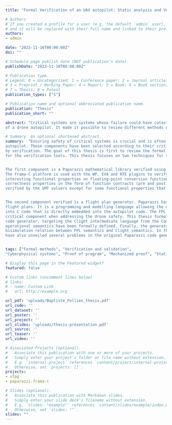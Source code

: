 ```yaml
---
title: "Formal Verification of an UAV autopilot: Static analysis and Verified Code Generation"

# Authors
# If you created a profile for a user (e.g. the default `admin` user), write the username (folder name) here 
# and it will be replaced with their full name and linked to their profile.
authors:
- admin

date: "2023-11-16T00:00:00Z"
doi: ""

# Schedule page publish date (NOT publication's date).
publishDate: "2023-11-16T00:00:00Z"

# Publication type.
# Legend: 0 = Uncategorized; 1 = Conference paper; 2 = Journal article;
# 3 = Preprint / Working Paper; 4 = Report; 5 = Book; 6 = Book section;
# 7 = Thesis; 8 = Patent
publication_types: ["1"]

# Publication name and optional abbreviated publication name.
publication: "Thesis"
publication_short: ""

abstract: "Critical systems are systems whose failure could have catastrophic consequences, such as the destruction of expensive equipment or the death of people. These systems are found in the automotive, medical and drone autopilot systems. It is essential to ensure that these systems do not present a risk of failure. Formal methods are powerful verification techniques for obtaining strong guarantees on such systems, even if it is generally not possible to formally verify the entire system. This thesis deals with the formal verification of certain critical software components
of a drone autopilot. It made it possible to review different methods of verification and proof of programs that can be applied to such software and use them on a case study, the Paparazzi autopilot developed at ENAC."

# Summary. An optional shortened abstract.
summary:  "Ensuring safety of critical systems is crucial and is often attained by extensive testing of the system. Formal methods are now commonly accepted as powerful tools to obtain guarantees on such systems, even if it is generally not possible to formally prove the safety and correctness of the whole system. This thesis deals with the formal verification of some software components of an
autopilot. These components have been selected according to their criticality and should therefore be correct by construction and/or
by verification. The goal of this thesis is first to review the formal verification and program proof methods that can be applied to such software in order to apply them on these components of the Paparazzi autopilot developed at ENAC. This thesis also aims to see if the analysis process using such techniques and associated tools can be applied on projects that already exist and are not designed
for the verification tools. This thesis focuses on two techniques for the verification of two specific components of Paparazzi.


The first component is a Paparazzi mathematical library verified using the Frama-C platform. This library provides different UAV state representations and associated conversion functions that are used by the drone control system in order to take flight decisions.
The Frama-C platform is used with the WP, EVA and RTE plugins to verify the absence of runtime errors in the library and some
interesting functional properties on floating-point conversion functions. This verification work required the specification of the
correctness properties in the form of function contracts (pre and post condition). The majority of the contracts were automatically
verified by the SMT solvers except for some functional properties that must be manually helped using the Coq proof assistant.


The second component verified is a flight plan generator. Paparazzi has a domain specific language called FPL, used to specify
flight plans. It is a programming and modelling language allowing the expression of complex missions. FPL missions are compiled
into C code that is directly embedded into the autopilot code. The FPL to C code generator, currently written in OCaml, is therefore a
critical component when addressing the drone safety. This thesis formally verifies the FPL compilation process. First, three-pass
code generator, targeting the Clight intermediate language from the CompCert suite has been developed in Coq. Then, an
operational semantics have been formally defined. Finally, the generator has been formally verified by manually proving a
bisimulation relation between FPL semantics and Clight semantics. In the course of the formalization and verification process, we
have also unveiled several problems in the original Paparazzi code generator."


tags: ["Formal methods", "Verification and validation",
"Cyberphysical systems", "Proof of program", "Mechanized proof", "Static analysis"]

# Display this page in the Featured widget?
featured: false

# Custom links (uncomment lines below)
# links:
# - name: Custom Link
#   url: http://example.org

url_pdf: 'uploads/Baptiste_Pollien_thesis.pdf'
url_code: ''
url_dataset: ''
url_poster: ''
url_project: ''
url_slides: 'uploads/thesis-presentation.pdf'
url_source: ''
url_teaser: ''
url_video: ''

# Associated Projects (optional).
#   Associate this publication with one or more of your projects.
#   Simply enter your project's folder or file name without extension.
#   E.g. `internal-project` references `content/project/internal-project/index.md`.
#   Otherwise, set `projects: []`.
projects:
- vfpg
- paparazzi-frama-c

# Slides (optional).
#   Associate this publication with Markdown slides.
#   Simply enter your slide deck's filename without extension.
#   E.g. `slides: "example"` references `content/slides/example/index.md`.
#   Otherwise, set `slides: ""`.
slides: ""
---
```


<!-- {{% callout note %}}
Click the *Cite* button above to demo the feature to enable visitors to import publication metadata into their reference management software.
{{% /callout %}}

{{% callout note %}}
Create your slides in Markdown - click the *Slides* button to check out the example.
{{% /callout %}}

Supplementary notes can be added here, including [code, math, and images](https://wowchemy.com/docs/writing-markdown-latex/). -->
